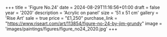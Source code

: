 +++
title = 'Figure No.24'
date = 2024-08-29T11:16:56+01:00
draft = false
year = '2020'
description = 'Acrylic on panel'
size = '51 x 51 cm'
gallery = 'Rise Art'
sale = true
price = "£1,250"
purchase_link = "https://www.riseart.com/art/113854/figure-no-24-by-jim-grundy"
image = 'images/paintings/figures/figure_no24_2020.jpg'
+++
